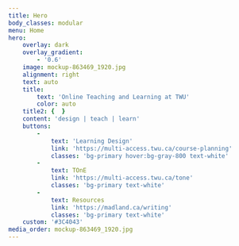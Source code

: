 ```yaml
---
title: Hero
body_classes: modular
menu: Home
hero:
    overlay: dark
    overlay_gradient:
        - '0.6'
    image: mockup-863469_1920.jpg
    alignment: right
    text: auto
    title:
        text: 'Online Teaching and Learning at TWU'
        color: auto
    title2: {  }
    content: 'design | teach | learn'
    buttons:
        -
            text: 'Learning Design'
            link: 'https://multi-access.twu.ca/course-planning'
            classes: 'bg-primary hover:bg-gray-800 text-white'
        -
            text: TOnE
            link: 'https://multi-access.twu.ca/tone'
            classes: 'bg-primary text-white'
        -
            text: Resources
            link: 'https://madland.ca/writing'
            classes: 'bg-primary text-white'
    custom: '#3C4043'
media_order: mockup-863469_1920.jpg
---
```


